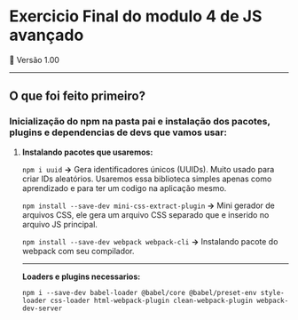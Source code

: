 # Exercicio Final do modulo 4 de JS avançado
🧠 Versão 1.00

---

## O que foi feito primeiro?

### Inicialização do npm na pasta pai e instalação dos pacotes, plugins e dependencias de devs que vamos usar:
1. **Instalando pacotes que usaremos:**

    ` npm i uuid ` **->** Gera identificadores únicos (UUIDs). Muito usado para criar IDs aleatórios. Usaremos essa biblioteca simples apenas como aprendizado e para ter um codigo na aplicação mesmo.

    ` npm install --save-dev mini-css-extract-plugin ` **->** Mini gerador de arquivos CSS, ele gera um arquivo CSS separado que e inserido no arquivo JS principal.
    
    ` npm install --save-dev webpack webpack-cli ` **->** Instalando pacote do webpack com seu compilador.

    ---

    **Loaders e plugins necessarios:**

    ` npm i --save-dev babel-loader @babel/core @babel/preset-env style-loader css-loader html-webpack-plugin clean-webpack-plugin webpack-dev-server `
